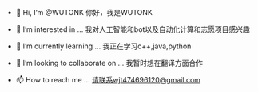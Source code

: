 - 👋 Hi, I’m @WUTONK
  你好，我是WUTONK

- 👀 I’m interested in ...
  我对人工智能和bot以及自动化计算和志愿项目感兴趣
  
- 🌱 I’m currently learning ...
我正在学习c++,java,python

- 💞️ I’m looking to collaborate on ...
我暂时想在翻译方面合作

- 📫 How to reach me ...
请联系wjt474696120@gmail.com

<!---
WUTONK/WUTONK is a ✨ special ✨ repository because its `README.md` (this file) appears on your GitHub profile.
You can click the Preview link to take a look at your changes.
--->
